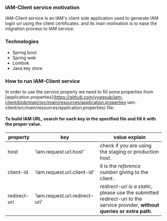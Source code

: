 ### IAM-Client service motivation
IAM-Client service is an IAM's client side application used to generate IAM login url using the client certificates. 
and its main motivation is to ease the intgration process to IAM service.

### Technologies 
* Spring boot
* Spring web
* Lombok
* Java key store

### How to run IAM-Client service
In order to use the service properly we need to fill some properties from [application.properties](https://github.com/yyagoub/iam-client/blob/main/src/main/resources/application.properties iam-client/src/main/resources/application.properties) file:

#### To build IAM URL, search for each key in the specified file and fill it with the proper value.

property | key | value explain
--- | --- | ---
host | 'iam.request.url.host' | check if you are using the staging or production host.
client-id | 'iam.request.url.client-id' | it is the *reference number* giving to the client .
redirect-uri | 'iam.request.url.redirect-uri' | *redirect-uri is a static*, please use the submitted redirect-uri to the service provider, **without queries or extra path**.
